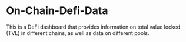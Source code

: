 # On-Chain-Defi-Data
This is a DeFi dashboard that provides information on total value locked (TVL) in different chains, as well as data on different pools. 
